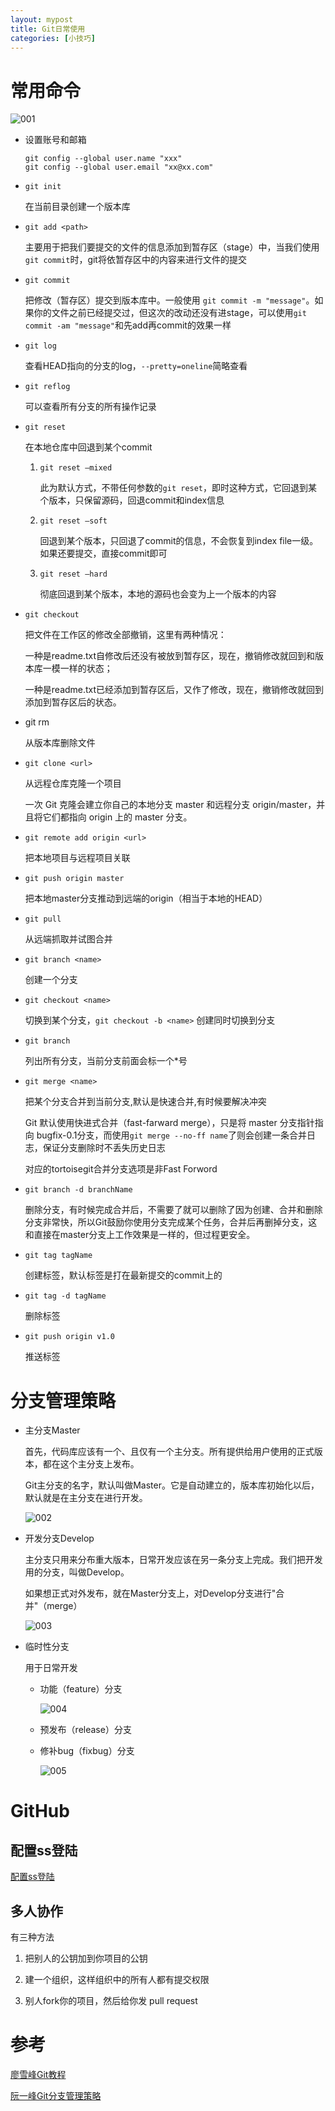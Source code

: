```yaml
---
layout: mypost
title: Git日常使用
categories: [小技巧]
---
```


# 常用命令

![001](001.png)


+ 设置账号和邮箱

    ```
    git config --global user.name "xxx"
    git config --global user.email "xx@xx.com"
    ```

+ `git init`

    在当前目录创建一个版本库

+ `git add <path>`

    主要用于把我们要提交的文件的信息添加到暂存区（stage）中，当我们使用`git commit`时，git将依暂存区中的内容来进行文件的提交

+ `git commit`

    把修改（暂存区）提交到版本库中。一般使用 `git commit -m "message"`。如果你的文件之前已经提交过，但这次的改动还没有进stage，可以使用`git commit -am "message"`和先add再commit的效果一样

+ `git log`

    查看HEAD指向的分支的log，`--pretty=oneline`简略查看

+ `git reflog`

    可以查看所有分支的所有操作记录

+ `git reset`

    在本地仓库中回退到某个commit

    1. `git reset –mixed`
        
        此为默认方式，不带任何参数的`git reset`，即时这种方式，它回退到某个版本，只保留源码，回退commit和index信息
    2. `git reset –soft`
        
        回退到某个版本，只回退了commit的信息，不会恢复到index file一级。如果还要提交，直接commit即可
    
    3. `git reset –hard`
    
        彻底回退到某个版本，本地的源码也会变为上一个版本的内容

+ `git checkout`

    把文件在工作区的修改全部撤销，这里有两种情况：

    一种是readme.txt自修改后还没有被放到暂存区，现在，撤销修改就回到和版本库一模一样的状态；

    一种是readme.txt已经添加到暂存区后，又作了修改，现在，撤销修改就回到添加到暂存区后的状态。

+ git rm

    从版本库删除文件

+ `git clone <url>`

    从远程仓库克隆一个项目

	一次 Git 克隆会建立你自己的本地分支 master 和远程分支 origin/master，并且将它们都指向 origin 上的 master 分支。

+ `git remote add origin <url>` 

    把本地项目与远程项目关联

+ `git push origin master`

    把本地master分支推动到远端的origin（相当于本地的HEAD）

+ `git pull`

    从远端抓取并试图合并

+ `git branch <name>`

    创建一个分支

+ `git checkout <name>`

    切换到某个分支，`git checkout -b <name>` 创建同时切换到分支

+ `git branch`

    列出所有分支，当前分支前面会标一个*号

+ `git merge <name>`

    把某个分支合并到当前分支,默认是快速合并,有时候要解决冲突

    Git 默认使用快进式合并（fast-farward merge），只是将 master 分支指针指向 bugfix-0.1分支，而使用`git merge --no-ff name`了则会创建一条合并日志，保证分支删除时不丢失历史日志

    对应的tortoisegit合并分支选项是非Fast Forword

+ `git branch -d branchName`

    删除分支，有时候完成合并后，不需要了就可以删除了因为创建、合并和删除分支非常快，所以Git鼓励你使用分支完成某个任务，合并后再删掉分支，这和直接在master分支上工作效果是一样的，但过程更安全。

+ `git tag tagName`

    创建标签，默认标签是打在最新提交的commit上的

+ `git tag -d tagName`

    删除标签

+ `git push origin v1.0`

    推送标签

# 分支管理策略

+ 主分支Master

    首先，代码库应该有一个、且仅有一个主分支。所有提供给用户使用的正式版本，都在这个主分支上发布。

    Git主分支的名字，默认叫做Master。它是自动建立的，版本库初始化以后，默认就是在主分支在进行开发。

    ![002](002.png)

+ 开发分支Develop

    主分支只用来分布重大版本，日常开发应该在另一条分支上完成。我们把开发用的分支，叫做Develop。

    如果想正式对外发布，就在Master分支上，对Develop分支进行"合并"（merge）

    ![003](003.png)

+ 临时性分支

    用于日常开发

    + 功能（feature）分支

        ![004](004.png)

    + 预发布（release）分支

    + 修补bug（fixbug）分支

        ![005](005.png)

# GitHub

## 配置ss登陆

[配置ss登陆](http://blog.tmaize.net/posts/2017/07/22/github%E9%85%8D%E7%BD%AEssh%E7%99%BB%E9%99%86.html)

## 多人协作

有三种方法

1. 把别人的公钥加到你项目的公钥

2. 建一个组织，这样组织中的所有人都有提交权限

3. 别人fork你的项目，然后给你发 pull request

# 参考

[廖雪峰Git教程](https://www.liaoxuefeng.com/wiki/0013739516305929606dd18361248578c67b8067c8c017b000)

[阮一峰Git分支管理策略](http://www.ruanyifeng.com/blog/2012/07/git.html)